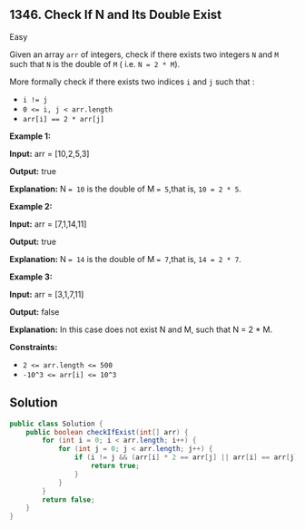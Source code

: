 ## 1346\. Check If N and Its Double Exist

Easy

Given an array `arr` of integers, check if there exists two integers `N` and `M` such that `N` is the double of `M` ( i.e. `N = 2 * M`).

More formally check if there exists two indices `i` and `j` such that :

*   `i != j`
*   `0 <= i, j < arr.length`
*   `arr[i] == 2 * arr[j]`

**Example 1:**

**Input:** arr = [10,2,5,3]

**Output:** true

**Explanation:** N `= 10` is the double of M `= 5`,that is, `10 = 2 * 5`.

**Example 2:**

**Input:** arr = [7,1,14,11]

**Output:** true

**Explanation:** N `= 14` is the double of M `= 7`,that is, `14 = 2 * 7`.

**Example 3:**

**Input:** arr = [3,1,7,11]

**Output:** false

**Explanation:** In this case does not exist N and M, such that N = 2 \* M.

**Constraints:**

*   `2 <= arr.length <= 500`
*   `-10^3 <= arr[i] <= 10^3`

## Solution

```java
public class Solution {
    public boolean checkIfExist(int[] arr) {
        for (int i = 0; i < arr.length; i++) {
            for (int j = 0; j < arr.length; j++) {
                if (i != j && (arr[i] * 2 == arr[j] || arr[i] == arr[j] * 2)) {
                    return true;
                }
            }
        }
        return false;
    }
}
```